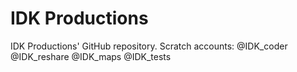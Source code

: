 # IDK Productions
IDK Productions' GitHub repository. Scratch accounts:
@IDK_coder
@IDK_reshare
@IDK_maps
@IDK_tests
